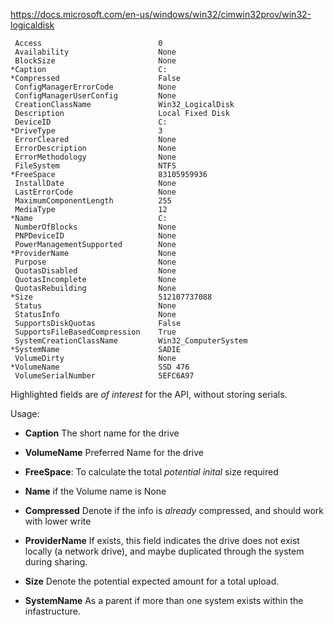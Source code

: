 https://docs.microsoft.com/en-us/windows/win32/cimwin32prov/win32-logicaldisk


     Access                          0
     Availability                    None
     BlockSize                       None
    *Caption                         C:
    *Compressed                      False
     ConfigManagerErrorCode          None
     ConfigManagerUserConfig         None
     CreationClassName               Win32_LogicalDisk
     Description                     Local Fixed Disk
     DeviceID                        C:
    *DriveType                       3
     ErrorCleared                    None
     ErrorDescription                None
     ErrorMethodology                None
     FileSystem                      NTFS
    *FreeSpace                       83105959936
     InstallDate                     None
     LastErrorCode                   None
     MaximumComponentLength          255
     MediaType                       12
    *Name                            C:
     NumberOfBlocks                  None
     PNPDeviceID                     None
     PowerManagementSupported        None
    *ProviderName                    None
     Purpose                         None
     QuotasDisabled                  None
     QuotasIncomplete                None
     QuotasRebuilding                None
    *Size                            512107737088
     Status                          None
     StatusInfo                      None
     SupportsDiskQuotas              False
     SupportsFileBasedCompression    True
     SystemCreationClassName         Win32_ComputerSystem
    *SystemName                      SADIE
     VolumeDirty                     None
    *VolumeName                      SSD 476
     VolumeSerialNumber              5EFC6A97

Highlighted fields are _of interest_ for the API, without storing serials.

Usage:

+ **Caption**
  The short name for the drive

+ **VolumeName**
  Preferred Name for the drive

+ **FreeSpace**:
  To calculate the total _potential inital_ size required

+ **Name**
  if the Volume name is None

+ **Compressed**
  Denote if the info is _already_ compressed, and should work with lower write

+ **ProviderName**
  If exists, this field indicates the drive does not exist locally (a network drive), and maybe duplicated through the system during sharing.

+ **Size**
  Denote the potential expected amount for a total upload.

+ **SystemName**
  As a parent if more than one system exists within the infastructure.
